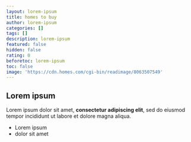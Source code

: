 ```yaml
---
layout: lorem-ipsum
title: homes to buy
author: lorem-ipsum
categories: []
tags: []
description: lorem-ipsum
featured: false
hidden: false
rating: 0
beforetoc: lorem-ipsum
toc: false
image: 'https://cdn.homes.com/cgi-bin/readimage/8063507549'
---
```

## Lorem ipsum

Lorem ipsum dolor sit amet, **consectetur adipiscing elit**, sed do eiusmod tempor incididunt ut labore et dolore magna aliqua.

- Lorem ipsum
- dolor sit amet
